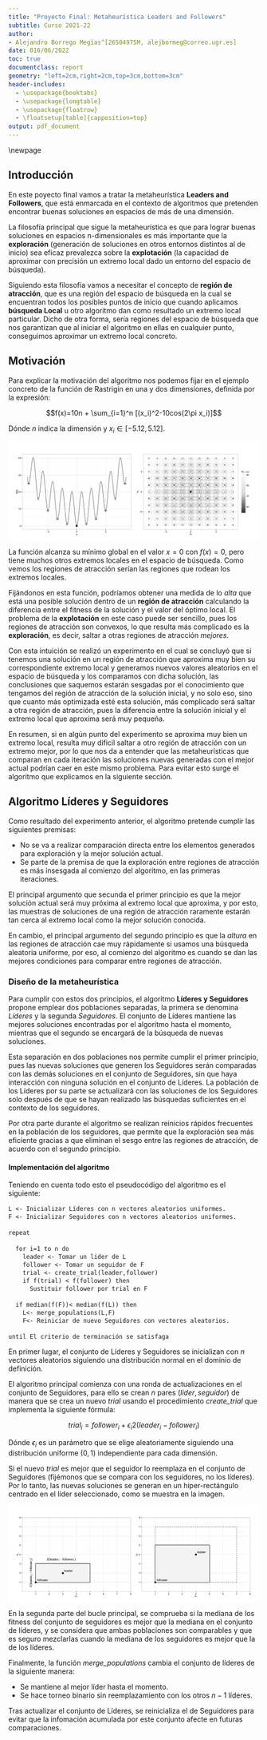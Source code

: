 ```yaml
---
title: "Proyecto Final: Metaheurística Leaders and Followers"
subtitle: Curso 2021-22
author: 
- Alejandro Borrego Megías^[26504975M, alejbormeg@correo.ugr.es]
date: 016/06/2022
toc: true
documentclass: report
geometry: "left=2cm,right=2cm,top=3cm,bottom=3cm"
header-includes: 
  - \usepackage{booktabs}
  - \usepackage{longtable}
  - \usepackage{floatrow}
  - \floatsetup[table]{capposition=top}
output: pdf_document
---
```

\newpage
## Introducción

En este poyecto final vamos a tratar la metaheurística **Leaders and Followers**, que está enmarcada en el contexto de algoritmos que pretenden encontrar buenas soluciones en espacios de más de una dimensión. 

La filosofía principal que sigue la metaheurística es que para lograr buenas soluciones en espacios n-dimensionales es más importante que la **exploración** (generación de soluciones en otros entornos distintos al de inicio) sea eficaz prevalezca sobre la **explotación** (la capacidad de aproximar con precisión un extremo local dado un entorno del espacio de búsqueda). 

Siguiendo esta filosofía vamos a necesitar el concepto de **región de atracción**, que es una región del espacio de búsqueda en la cual se encuentran todos los posibles puntos de inicio que cuando aplicamos **búsqueda Local** u otro algoritmo dan como resultado un extremo local particular. Dicho de otra forma, sería regiones del espacio de búsqueda que nos garantizan que al iniciar el algoritmo en ellas en cualquier punto, conseguimos aproximar un extremo local concreto.

## Motivación

Para explicar la motivación del algoritmo nos podemos fijar en el ejemplo concreto de la función de Rastrigin en una y dos dimensiones, definida por la expresión: 

$$f(x)=10n + \sum_{i=1}^n [(x_i)^2-10cos(2\pi x_i)]$$

Dónde $n$ indica la dimensión y $x_i \in [-5.12,5.12]$. 

![Izquierda: Función Rastrigin en una dimesión. Derecha: Función Rastrigin en dos dimesiones. Las cruces indican óptimos locales y el punto negro el óptimo grobal](Imagenes/Rastrigin.png)


La función alcanza su mínimo global en el valor $x=0$ con $f(x)=0$, pero tiene muchos otros extremos locales en el espacio de búsqueda. Como vemos los regiones de atracción serían las regiones que rodean los extremos locales.

Fijándonos en esta función, podríamos obtener una medida de lo *alta* que está una posible solución dentro de un **región de atracción** calculando la diferencia entre el fitness de la solución y el valor del óptimo local. El problema de la **explotación** en este caso puede ser sencillo, pues los regiones de atracción son convexos, lo que resulta más complicado es la **exploración**, es decir, saltar a otras regiones de atracción *mejores*.


Con esta intuición se realizó un experimento en el cual se concluyó que si tenemos una solución en un región de atracción que aproxima muy bien su correspondiente extremo local y generamos nuevos valores aleatorios en el espacio de búsqueda y los comparamos con dicha solución, las conclusiones que saquemos estarán sesgadas por el conocimiento que tengamos del región de atracción de la solución inicial, y no solo eso, sino que cuanto más optimizada esté esta solución, más complicado será saltar a otra región de atracción, pues la diferencia entre la solución inicial y el extremo local que aproxima será muy pequeña. 


En resumen, si en algún punto del experimento se aproxima muy bien un extremo local, resulta muy dificil saltar a otro región de atracción con un extremo mejor, por lo que nos da a entender que las metaheurísticas que comparan en cada iteración las soluciones nuevas generadas con el mejor actual podrían caer en este mismo problema. Para evitar esto surge el algoritmo que explicamos en la siguiente sección.


## Algoritmo Líderes y Seguidores

Como resultado del experimento anterior, el algoritmo pretende cumplir las siguientes premisas: 

- No se va a realizar comparación directa entre los elementos generados para exploración y la mejor solución actual. 
- Se parte de la premisa de que la exploración entre regiones de atracción es más insesgada al comienzo del algoritmo, en las primeras iteraciones.

El principal argumento que secunda el primer principio es que la mejor solución actual será muy próxima al extremo local que aproxima, y por esto, las muestras de soluciones de una región de atracción raramente estarán tan cerca al extremo local como la mejor solución conocida.

En cambio, el principal argumento del segundo principio es que la *altura* en las regiones de atracción cae muy rápidamente si usamos una búsqueda aleatoria uniforme, por eso, al comienzo del algoritmo es cuando se dan las mejores condiciones para comparar entre regiones de atracción.

### Diseño de la metaheurística

Para cumplir con estos dos principios, el algoritmo **Líderes y Seguidores** propone emplear dos poblaciones separadas, la primera se denomina *Líderes* y la segunda *Seguidores*. El conjunto de Líderes mantiene las mejores soluciones encontradas por el algoritmo hasta el momento, mientras que el segundo se encargará de la búsqueda de nuevas soluciones.

Esta separación en dos poblaciones nos permite cumplir el primer principio, pues las nuevas soluciones que generen los Seguidores serán comparadas con las demás soluciones en el conjunto de Seguidores, sin que haya interacción con ninguna solución en el conjunto de Líderes. La población de los Líderes por su parte se actualizará con las soluciones de los Seguidores solo después de que se hayan realizado las búsquedas suficientes en el contexto de los seguidores.

Por otra parte durante el algoritmo se realizan reinicios rápidos frecuentes en la población de los seguidores, que permite que la exploración sea más eficiente gracias a que eliminan el sesgo entre las regiones de atracción, de acuerdo con el segundo principio.


#### Implementación del algoritmo

Teniendo en cuenta todo esto el pseudocódigo del algoritmo es el siguiente: 

```
L <- Inicializar Líderes con n vectores aleatorios uniformes.
F <- Inicializar Seguidores con n vectores aleatorios uniformes.

repeat

  for i=1 to n do
    leader <- Tomar un lider de L
    follower <- Tomar un seguidor de F
    trial <- create_trial(leader,follower)
    if f(trial) < f(follower) then 
      Sustituir follower por trial en F
  
  if median(f(F))< median(f(L)) then 
    L<- merge_populations(L,F)
    F<- Reiniciar de nuevo Seguidores con vectores aleatorios.
  
until El criterio de terminación se satisfaga
```

En primer lugar, el conjunto de Líderes y Seguidores se inicializan con $n$ vectores aleatorios siguiendo una distribución normal en el dominio de definición. 

El algoritmo principal comienza con una ronda de actualizaciones en el conjunto de Seguidores, para ello se crean $n$ pares $(lider,seguidor)$ de manera que se crea un nuevo $trial$ usando el procedimiento *create_trial* que implementa la siguiente fórmula: 

$$trial_i = follower_i + \epsilon_i 2 (leader_i - follower_i)$$

Dónde $\epsilon_i$ es un parámetro que se elige aleatoriamente siguiendo una distribución uniforme $(0,1)$ independiente para cada dimensión. 

Si el nuevo $trial$ es mejor que el seguidor lo reemplaza en el conjunto de Seguidores (fijémonos que se compara con los seguidores, no los líderes). Por lo tanto, las nuevas soluciones se generan en un hiper-rectángulo centrado en el líder seleccionado, como se muestra en la imagen.

![La región sombreada de gris indica las regiones de búsqueda de nuevas soluciones cuando tienen tamaño máximo (epsilon=1)en la izquierda, y cuando están acotadas en la derecha.](Imagenes/busqueda.png)

En la segunda parte del bucle principal, se comprueba si la mediana de los fitness del conjunto de seguidores es mejor que la mediana en el conjunto de líderes, y se considera que ambas poblaciones son comparables y que es seguro mezclarlas cuando la mediana de los seguidores es mejor que la de los líderes.

Finalmente, la función *merge_populations* cambia el conjunto de líderes de la siguiente manera: 
  - Se mantiene al mejor líder hasta el momento.
  - Se hace torneo binario sin reemplazamiento con los otros $n-1$ líderes.

Tras actualizar el conjunto de Líderes, se reinicializa el de Seguidores para evitar que la infomación acumulada por este conjunto afecte en futuras comparaciones.